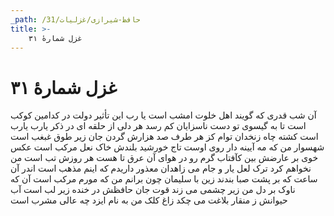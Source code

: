 ```yaml
---
_path: /حافظ-شیرازی/غزلیات/31
title: >-
    غزل شمارهٔ ۳۱
---
```

# غزل شمارهٔ ۳۱

آن شب قدری که گویند اهل خلوت امشب است
یا رب این تأثیر دولت در کدامین کوکب است
تا به گیسوی تو دست ناسزایان کم رسد
هر دلی از حلقه ای در ذکر یارب یارب است
کشته چاه زنخدان توام کز هر طرف
صد هزارش گردن جان زیر طوق غبغب است
شهسوار من که مه آیینه دار روی اوست
تاج خورشید بلندش خاک نعل مرکب است
عکس خوی بر عارضش بین کآفتاب گرم رو
در هوای آن عرق تا هست هر روزش تب است
من نخواهم کرد ترک لعل یار و جام می
زاهدان معذور داریدم که اینم مذهب است
اندر آن ساعت که بر پشت صبا بندند زین
با سلیمان چون برانم من که مورم مرکب است
آن که ناوک بر دل من زیر چشمی می زند
قوت جان حافظش در خنده زیر لب است
آب حیوانش ز منقار بلاغت می چکد
زاغ کلک من به نام ایزد چه عالی مشرب است
